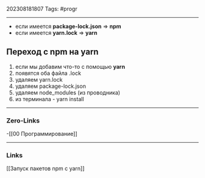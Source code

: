 202308181807
Tags: #progr 

---
- если имеется **package-lock.json** => **npm**
- если имеется **yarn.lock** => **yarn**
## Переход с npm на yarn 
1. если мы добавим что-то с помощью **yarn** 
2. появятся оба файла .lock
3. удаляем yarn.lock
4. удаляем package-lock.json
5. удаляем node_modules (из проводника)
6. из терминала - yarn install 

---
### Zero-Links
-[[00 Программирование]]

---
### Links
[[Запуск пакетов npm с yarn]]